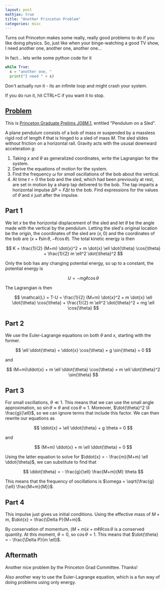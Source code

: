```yaml
---
layout: post
mathjax: true
title: "Another Princeton Problem"
categories: misc
---
```


Turns out Princeton makes some really, really good problems to do if you like doing physics.
So, just like when your binge-watching a good TV show, I need another one, another one, another one...

In fact... lets write some python code for it

```python
while True:
  s = "another one, "
  print("I need " + s)
```

Don't actually run it - its an infinite loop and might crash your system.

If you do run it, hit CTRL+C if you want it to stop.

## [Problem](https://phy.princeton.edu/sites/physics/files/graduate-program/prelims/PrelimJ08.pdf)

This is [Princeton Graduate Prelims J08M.1](https://phy.princeton.edu/sites/physics/files/graduate-program/prelims/PrelimJ08.pdf), entitled "Pendulum on a Sled".

A plane pendulum consists of a bob of mass $m$ suspended by a massless rigid rod of length $\ell$ that is hinged to a sled
of mass $M$.
The sled slides without friction on a horizontal rail.
Gravity acts with the ususal downward acceleration $g$.

1. Taking $x$ and $\theta$ as generalized coordinates, write the Lagrangian for the system.
2. Derive the equations of motion for the system.
3. Find the frequency $\omega$ for *small* oscillations of the bob about the vertical.
4. At time $t=0$ the bob and the sled, which had been previously at rest, are set in motion by a sharp tap delivered to the bob. The tap imparts a horizontal impulse $\Delta P = F \Delta t$ to the bob. Find expressions for the values of $\dot \theta$ and $\dot x$ just after the impulse.

## Part 1

We let $x$ be the horizontal displacement of the sled and let $\theta$ be the angle made with the vertical by the pendulum.
Letting the sled's original location be the origin, the coordinates of the sled are $(x,0)$ and the coordinates of the bob are $(x + \ell \sin{\theta}, -\ell \cos \theta)$.
The total kinetic energy is then

$$
K = \frac{1}{2} (M+m) \dot{x}^2 + m \dot{x} \ell \dot{\theta} \cos{\theta} + \frac{1}{2} m \ell^2 \dot{\theta}^2
$$

Only the bob has any changing potential energy, so up to a constant, the potential energy is

$$
U = -mg \ell \cos{\theta}
$$

The Lagrangian is then

$$
\mathcal{L} = T-U = \frac{1}{2} (M+m) \dot{x}^2 + m \dot{x} \ell \dot{\theta} \cos{\theta} + \frac{1}{2} m \ell^2 \dot{\theta}^2 + mg \ell \cos{\theta}
$$

## Part 2

We use the Euler-Lagrange equations on both $\theta$ and $x$, starting with the former.

$$
\ell \ddot{\theta} + \ddot{x} \cos{\theta} + g \sin{\theta} = 0
$$

and

$$
(M+m)\ddot{x} + m \ell \ddot{\theta} \cos{\theta} = m \ell \dot{\theta}^2 \sin{\theta}
$$

## Part 3

For small oscillations, $\theta \ll 1$.
This means that we can use the small angle approximation, so $\sin \theta \approx \theta$ and $\cos \theta \approx 1$.
Moreover, $\dot{\theta}^2 \ll \frac{g}{\ell}$, so we can ignore terms that include this factor.
We can then rewrite our equations as

$$
\ddot{x} + \ell \ddot{\theta} + g \theta = 0
$$

and

$$
(M+m) \ddot{x} + m \ell \ddot{\theta} = 0
$$

Using the latter equation to solve for $\ddot{x} = - \frac{m}{M+m} \ell \ddot{\theta}$, we can substitute to find that

$$
\ddot{\theta} = - \frac{g}{\ell} \frac{M+m}{M} \theta
$$

This means that the frequency of oscillations is $\omega = \sqrt{\frac{g}{\ell} \frac{M+m}{M}}$.

## Part 4

This impulse just gives us initial conditions.
Using the effective mass of $M+m$, $\dot{x} = \frac{\Delta P}{M+m}$.

By conservation of momentum, $(M+m) \dot{x} + m \ell \dot{\theta} \cos{\theta}$ is a conserved quantity.
At this moment, $\theta = 0$, so $\cos{\theta} = 1$.
This means that $\dot{\theta} = - \frac{\Delta P}{m \ell}$.

## Aftermath

Another nice problem by the Princeton Grad Committee.
Thanks!

Also another way to use the Euler-Lagrange equation, which is a fun way of doing problems using only energy.
